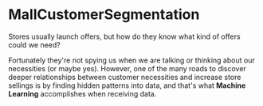 # MallCustomerSegmentation
Stores usually launch offers, but how do they know what kind of offers could we need? 

Fortunately they're not spying us when we are talking or thinking about our necessities (or maybe yes). However, one of the many roads to discover deeper relationships between customer necessities and increase store sellings is by finding hidden patterns into data, and that's what <b>Machine Learning</b> accomplishes when receiving data.
